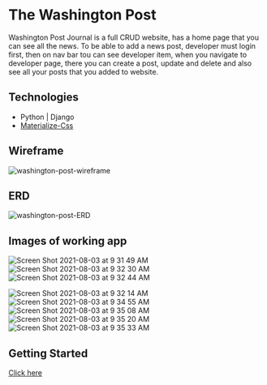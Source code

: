 # The Washington Post

Washington Post Journal is a full CRUD website, has a home page that you can see all the news. To be able to add a news post, developer must login first, then on nav bar tou can see developer item, when you navigate to developer page, there you can create a post, update and delete and also see all your posts that you added to website.

## Technologies
- Python | Django
- [Materialize-Css](https://materializecss.com)

## Wireframe
![washington-post-wireframe](https://user-images.githubusercontent.com/83556668/128055607-a9c69f36-fb5b-4be5-aa2c-470a11473187.png)

## ERD
![washington-post-ERD](https://user-images.githubusercontent.com/83556668/128052294-51ef1bb6-adb7-4f8a-a952-017ed490b4ed.png)

## Images of working app
![Screen Shot 2021-08-03 at 9 31 49 AM](https://user-images.githubusercontent.com/83556668/128052600-b9b1b20f-996d-4a06-a292-ece53fe9e7d2.png)
![Screen Shot 2021-08-03 at 9 32 30 AM](https://user-images.githubusercontent.com/83556668/128052621-d4387bf8-90c0-4ec1-a48a-eebc24fb47ab.png)
![Screen Shot 2021-08-03 at 9 32 44 AM](https://user-images.githubusercontent.com/83556668/128052625-b155805e-cd57-448e-ac33-706a9fbf2b1a.png)

![Screen Shot 2021-08-03 at 9 32 14 AM](https://user-images.githubusercontent.com/83556668/128052938-75863706-9868-4b77-8015-95a46aeaef61.png)
![Screen Shot 2021-08-03 at 9 34 55 AM](https://user-images.githubusercontent.com/83556668/128052999-fad2a236-56e3-4ec4-915a-78b789ee297c.png)
![Screen Shot 2021-08-03 at 9 35 08 AM](https://user-images.githubusercontent.com/83556668/128053006-2e398782-d87d-44cc-8541-4b42bdadadab.png)
![Screen Shot 2021-08-03 at 9 35 20 AM](https://user-images.githubusercontent.com/83556668/128053020-a5ac4284-6cb5-4f54-b071-804b9507261f.png)
![Screen Shot 2021-08-03 at 9 35 33 AM](https://user-images.githubusercontent.com/83556668/128053031-f5a843c5-8a69-44df-9ffb-95c8023c89ef.png)

## Getting Started
[Click here](https://django-washington-post.herokuapp.com/)





